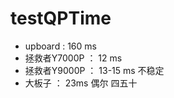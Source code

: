 # testQPTime

- upboard : 160 ms
- 拯救者Y7000P ： 12 ms
- 拯救者Y9000P ： 13-15 ms 不稳定
- 大板子 ： 23ms 偶尔 四五十
